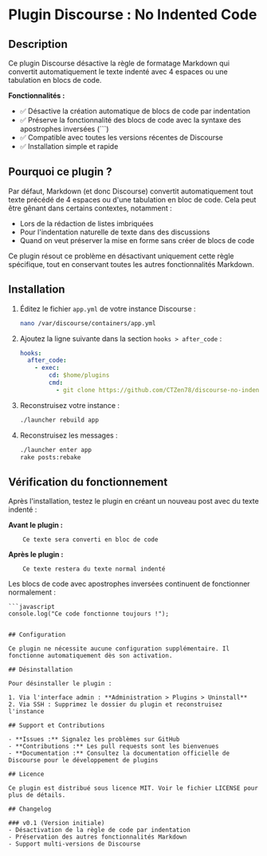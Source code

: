 # Plugin Discourse : No Indented Code

## Description

Ce plugin Discourse désactive la règle de formatage Markdown qui convertit automatiquement le texte indenté avec 4 espaces ou une tabulation en blocs de code.

**Fonctionnalités :**
- ✅ Désactive la création automatique de blocs de code par indentation
- ✅ Préserve la fonctionnalité des blocs de code avec la syntaxe des apostrophes inversées (```)
- ✅ Compatible avec toutes les versions récentes de Discourse
- ✅ Installation simple et rapide

## Pourquoi ce plugin ?

Par défaut, Markdown (et donc Discourse) convertit automatiquement tout texte précédé de 4 espaces ou d'une tabulation en bloc de code. Cela peut être gênant dans certains contextes, notamment :

- Lors de la rédaction de listes imbriquées
- Pour l'indentation naturelle de texte dans des discussions
- Quand on veut préserver la mise en forme sans créer de blocs de code

Ce plugin résout ce problème en désactivant uniquement cette règle spécifique, tout en conservant toutes les autres fonctionnalités Markdown.

## Installation

1. Éditez le fichier `app.yml` de votre instance Discourse :
   ```bash
   nano /var/discourse/containers/app.yml
   ```

2. Ajoutez la ligne suivante dans la section `hooks > after_code` :
   ```yaml
   hooks:
     after_code:
       - exec:
           cd: $home/plugins
           cmd:
             - git clone https://github.com/CTZen78/discourse-no-indented-code.git
   ```

3. Reconstruisez votre instance :
   ```bash
   ./launcher rebuild app
   ```
4. Reconstruisez les messages :
   ```bash
   ./launcher enter app
   rake posts:rebake
   ```
   
## Vérification du fonctionnement

Après l'installation, testez le plugin en créant un nouveau post avec du texte indenté :

**Avant le plugin :**
```
    Ce texte sera converti en bloc de code
```

**Après le plugin :**
```
    Ce texte restera du texte normal indenté
```

Les blocs de code avec apostrophes inversées continuent de fonctionner normalement :
```
```javascript
console.log("Ce code fonctionne toujours !");
```
```

## Configuration

Ce plugin ne nécessite aucune configuration supplémentaire. Il fonctionne automatiquement dès son activation.

## Désinstallation

Pour désinstaller le plugin :

1. Via l'interface admin : **Administration > Plugins > Uninstall**
2. Via SSH : Supprimez le dossier du plugin et reconstruisez l'instance

## Support et Contributions

- **Issues :** Signalez les problèmes sur GitHub
- **Contributions :** Les pull requests sont les bienvenues
- **Documentation :** Consultez la documentation officielle de Discourse pour le développement de plugins

## Licence

Ce plugin est distribué sous licence MIT. Voir le fichier LICENSE pour plus de détails.

## Changelog

### v0.1 (Version initiale)
- Désactivation de la règle de code par indentation
- Préservation des autres fonctionnalités Markdown
- Support multi-versions de Discourse


